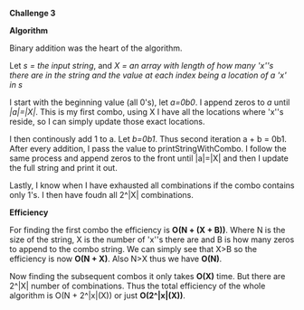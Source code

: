 <h><b>Challenge 3</b><h>

<b>Algorithm</b>

Binary addition was the heart of the algorithm.

Let <i>s = the input string</i>, and <i>X = an array with length of how many 'x''s there are in the string and the value at each index being a location of a 'x' in s</i>

I start with the beginning value (all 0's), let <i>a=0b0</i>. I append zeros to <i>a</i> until <i>|a|=|X|</i>. This is my first combo, using X I have all the locations where 'x''s reside, so I can simply update those exact locations. 

I then continously add 1 to a. Let <i>b=0b1</i>. Thus second iteration a + b = 0b1. After every addition, I pass the value to printStringWithCombo. I follow the same process and append zeros to the front until |a|=|X| and then I update the full string and print it out. 

Lastly, I know when I have exhausted all combinations if the combo contains only 1's. I then have foudn all 2^|X| combinations.

<b>Efficiency</b>

For finding the first combo the efficiency is <b>O(N + (X + B))</b>. Where N is the size of the string, X is the number of 'x''s there are and B is how many zeros to append to the combo string. We can simply see that X>B so the efficiency is now <b>O(N + X)</b>. Also N>X thus we have <b>O(N)</b>.

Now finding the subsequent combos it only takes <b>O(X)</b> time. But there are 2^|X| number of combinations. 
Thus the total efficiency of the whole algorithm is O(N + 2^|x|(X)) or just <b>O(2^|x|(X))</b>.

